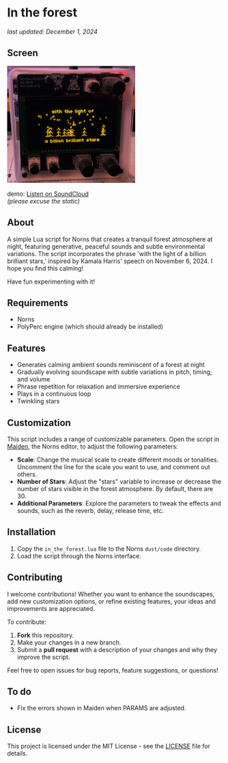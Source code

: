# In the forest 

_last updated: December 1, 2024_

## Screen
<img src="https://github.com/johnnyfivepi/in-the-forest/blob/main/forest.png" alt="in the forest" width="300"/><br>

demo: [Listen on SoundCloud](https://soundcloud.com/shiny-water6821/in_the_forest)<br>
*(please excuse the static)*

## About
A simple Lua script for Norns that creates a tranquil forest atmosphere at night, featuring generative, peaceful sounds and subtle environmental variations. The script incorporates the phrase 'with the light of a billion brilliant stars,' inspired by Kamala Harris' speech on November 6, 2024. I hope you find this calming!

Have fun experimenting with it!

## Requirements
- Norns
- PolyPerc engine (which should already be installed)

## Features
- Generates calming ambient sounds reminiscent of a forest at night
- Gradually evolving soundscape with subtle variations in pitch, timing, and volume
- Phrase repetition for relaxation and immersive experience
- Plays in a continuous loop
- Twinkling stars

## Customization
This script includes a range of customizable parameters. Open the script in [Maiden](https://monome.org/docs/norns/maiden/), the Norns editor, to adjust the following parameters:

- **Scale**: Change the musical scale to create different moods or tonalities. Uncomment the line for the scale you want to use, and comment out others.
- **Number of Stars**: Adjust the "stars" variable to increase or decrease the number of stars visible in the forest atmosphere. By default, there are 30.
- **Additional Parameters**: Explore the parameters to tweak the effects and sounds, such as the reverb, delay, release time, etc.

## Installation
1. Copy the `in_the_forest.lua` file to the Norns `dust/code` directory.
2. Load the script through the Norns interface.

## Contributing
I welcome contributions! Whether you want to enhance the soundscapes, add new customization options, or refine existing features, your ideas and improvements are appreciated.

To contribute:
1. **Fork** this repository.
2. Make your changes in a new branch.
3. Submit a **pull request** with a description of your changes and why they improve the script.

Feel free to open issues for bug reports, feature suggestions, or questions!

## To do
- Fix the errors shown in Maiden when PARAMS are adjusted.

## License
This project is licensed under the MIT License - see the [LICENSE](LICENSE) file for details.
